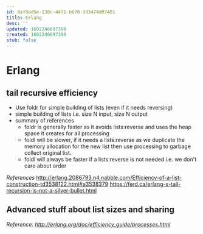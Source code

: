 ```yaml
---
id: 8af8ad5e-138c-4471-b670-3d3474d07401
title: Erlang
desc: ''
updated: 1602246697398
created: 1602246697398
stub: false
---
```


# Erlang

## tail recursive efficiency
- Use foldr for simple building of lists (even if it needs reversing)
- simple building of lists i.e. size N input, size N output
- summary of references
  - foldr is generally faster as it avoids lists:reverse and uses the heap space it creates for all processing
  - foldl will be slower, if it needs a lists:reverse as we duplicate the memory allocation for the new list then use processing to garbage collect original list.
  - foldl will always be faster if a lists:reverse is not needed i.e. we don't care about order 

_References_
http://erlang.2086793.n4.nabble.com/Efficiency-of-a-list-construction-td3538122.html#a3538379
https://ferd.ca/erlang-s-tail-recursion-is-not-a-silver-bullet.html


## Advanced stuff about list sizes and sharing
_Reference: http://erlang.org/doc/efficiency_guide/processes.html_